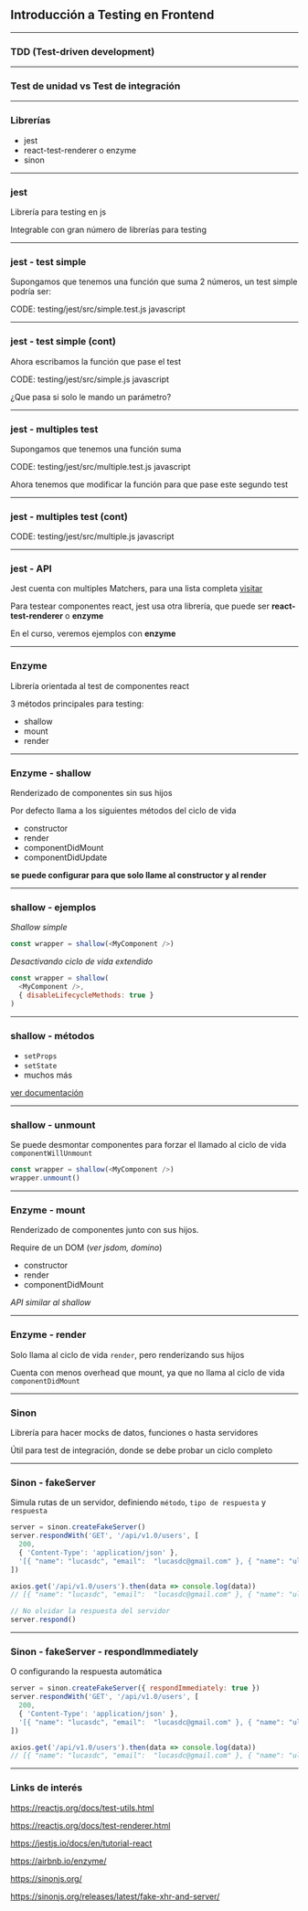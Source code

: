 ## Introducción a Testing en Frontend

----

### TDD (Test-driven development)

----

### Test de unidad vs Test de integración

----

### Librerías

- jest
- react-test-renderer o enzyme
- sinon

----

### jest

Librería para testing en js

Integrable con gran número de librerías para testing

----

### jest - test simple

Supongamos que tenemos una función que suma 2 números, un test simple podría ser:

CODE: testing/jest/src/simple.test.js javascript

----

### jest - test simple (cont)

Ahora escribamos la función que pase el test

CODE: testing/jest/src/simple.js javascript

¿Que pasa si solo le mando un parámetro?

----

### jest - multiples test

Supongamos que tenemos una función suma

CODE: testing/jest/src/multiple.test.js javascript

Ahora tenemos que modificar la función para que pase este segundo test

----

### jest - multiples test (cont)

CODE: testing/jest/src/multiple.js javascript

----

### jest - API

Jest cuenta con multiples Matchers, para una lista completa [visitar](https://jestjs.io/docs/en/expect)

Para testear componentes react, jest usa otra librería, que puede ser **react-test-renderer** o **enzyme**

En el curso, veremos ejemplos con **enzyme**

----

### Enzyme

Librería orientada al test de componentes react

3 métodos principales para testing:

- shallow
- mount
- render

----

### Enzyme - shallow

Renderizado de componentes sin sus hijos

Por defecto llama a los siguientes métodos del ciclo de vida

- constructor
- render
- componentDidMount
- componentDidUpdate

__se puede configurar para que solo llame al constructor y al render__

----

### shallow - ejemplos

_Shallow simple_

```js
const wrapper = shallow(<MyComponent />)
```

_Desactivando ciclo de vida extendido_

```js
const wrapper = shallow(
  <MyComponent />,
  { disableLifecycleMethods: true }
)
```

----

### shallow - métodos

- `setProps`
- `setState`
- muchos más

[ver documentación](https://airbnb.io/enzyme/docs/api/shallow.html#shallowwrapper-api)

----

### shallow - unmount

Se puede desmontar componentes para forzar el llamado al ciclo de vida `componentWillUnmount`

```js
const wrapper = shallow(<MyComponent />)
wrapper.unmount()
```

----

### Enzyme - mount

Renderizado de componentes junto con sus hijos.

Require de un DOM (_ver jsdom, domino_)

- constructor
- render
- componentDidMount

_API similar al shallow_

----

### Enzyme - render

Solo llama al ciclo de vida `render`, pero renderizando sus hijos

Cuenta con menos overhead que mount, ya que no llama al ciclo de vida `componentDidMount`

----

### Sinon

Librería para hacer mocks de datos, funciones o hasta servidores

Útil para test de integración, donde se debe probar un ciclo completo

----

### Sinon - fakeServer

Simula rutas de un servidor, definiendo `método`, `tipo de respuesta` y `respuesta`

```js
server = sinon.createFakeServer()
server.respondWith('GET', '/api/v1.0/users', [
  200,
  { 'Content-Type': 'application/json' },
  '[{ "name": "lucasdc", "email":  "lucasdc@gmail.com" }, { "name": "ulises", "email": "ulises@gmail.com" }]'
])

axios.get('/api/v1.0/users').then(data => console.log(data))
// [{ "name": "lucasdc", "email":  "lucasdc@gmail.com" }, { "name": "ulises", "email": "ulises@gmail.com" }]

// No olvidar la respuesta del servidor
server.respond()
```

----

### Sinon - fakeServer - respondImmediately

O configurando la respuesta automática

```js
server = sinon.createFakeServer({ respondImmediately: true })
server.respondWith('GET', '/api/v1.0/users', [
  200,
  { 'Content-Type': 'application/json' },
  '[{ "name": "lucasdc", "email":  "lucasdc@gmail.com" }, { "name": "ulises", "email": "ulises@gmail.com" }]'
])

axios.get('/api/v1.0/users').then(data => console.log(data))
// [{ "name": "lucasdc", "email":  "lucasdc@gmail.com" }, { "name": "ulises", "email": "ulises@gmail.com" }]
```

----

### Links de interés

https://reactjs.org/docs/test-utils.html

https://reactjs.org/docs/test-renderer.html

https://jestjs.io/docs/en/tutorial-react

https://airbnb.io/enzyme/

https://sinonjs.org/

https://sinonjs.org/releases/latest/fake-xhr-and-server/